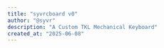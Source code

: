 ```yaml
---
title: "syvrcboard v0"
author: "@syvr"
description: "A Custom TKL Mechanical Keyboard"
created_at: "2025-06-08"
---
```

